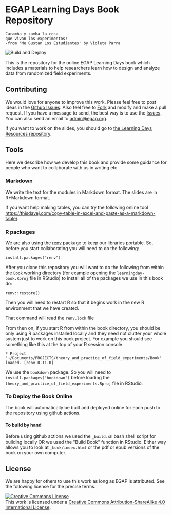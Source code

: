 # EGAP Learning Days Book Repository

```
Caramba y zamba la cosa
que vivan los experimentos! 
-from 'Me Gustan Los Estudiantes' by Violeta Parra
```

![Build and Deploy](https://github.com/egap/theory_and_practice_of_field_experiments/workflows/Build%20and%20Deploy/badge.svg)

This is the repository for the online EGAP Learning Days book which includes a materials to help researchers learn how to design and analyze data from randomized field experiments.

## Contributing

We would love for anyone to improve this work. Please feel free to post ideas in the [Github Issues](https://github.com/egap/theory_and_practice_of_field_experiments/issues). Also feel free to [Fork](https://guides.github.com/activities/forking/) and modify and make a pull request. If you have a message to send, the best way is to use the [Issues](https://github.com/egap/theory_and_practice_of_field_experiments/issues). You can also send an email to <admin@egap.org>.

If you want to work on the slides, you should go to [the Learning Days Resources repository](https://github.com/egap/learningdays-resources/).

## Tools

Here we describe how we develop this book and provide some guidance for people who want to collaborate with us in writing etc.

### Markdown

We write the text for the modules in Markdown format. The slides are in R+Markdown format.

If you want help making tables, you can try the following online tool <https://thisdavej.com/copy-table-in-excel-and-paste-as-a-markdown-table/>.

### R packages

We are also using the [renv](https://rstudio.github.io/renv/index.html) package to keep our libraries portable. So, before you start collaborating you will need to do the following:

```
install.packages("renv")
```

After you clone this repository you will want to do the following from within the `Book` working directory (for example opening the `learningday-book.Rproj` file in RStudio) to install all of the packages we use in this book do:

```
renv::restore()
```

Then you will need to restart R so that it begins work in the new R environment that we have created.

That command will read the `renv.lock` file 

From then on, if you start R from within the book directory, you should be only using R packages installed locally and they need not clutter your whole system just to work on this book project. For example you should see something like this at the top of your R session console.

```
* Project '~/Documents/PROJECTS/theory_and_practice_of_field_experiments/Book' loaded. [renv 0.11.0]
```

We use the `bookdown` package. So you will need to `install.packages("bookdown")` before loading the `theory_and_practice_of_field_experiments.Rproj` file in RStudio.

###  To Deploy the Book Online

The book will automatically be built and deployed online for each push to the repository using github actions.

#### To build by hand

Before using github actions we used the `_build.sh`  bash shell script for building locally OR we used the "Build Book" function in RStudio. Either way allows you to look at `_book/index.html` or the pdf or epub versions of the book on your own computer.
  
## License

We are happy for others to use this work as long as EGAP is attributed. See the following license for the precise terms.


<a rel="license" href="http://creativecommons.org/licenses/by-sa/4.0/"><img alt="Creative Commons License" style="border-width:0" src="https://i.creativecommons.org/l/by-sa/4.0/88x31.png" /></a><br />This work is licensed under a <a rel="license" href="http://creativecommons.org/licenses/by-sa/4.0/">Creative Commons Attribution-ShareAlike 4.0 International License</a>.
